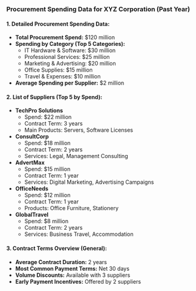 ### Procurement Spending Data for XYZ Corporation (Past Year)

#### 1. Detailed Procurement Spending Data:
- **Total Procurement Spend:** $120 million
- **Spending by Category (Top 5 Categories):**
  - IT Hardware & Software: $30 million
  - Professional Services: $25 million
  - Marketing & Advertising: $20 million
  - Office Supplies: $15 million
  - Travel & Expenses: $10 million
- **Average Spending per Supplier:** $2 million

#### 2. List of Suppliers (Top 5 by Spend):
- **TechPro Solutions**
  - Spend: $22 million
  - Contract Term: 3 years
  - Main Products: Servers, Software Licenses
- **ConsultCorp**
  - Spend: $18 million
  - Contract Term: 2 years
  - Services: Legal, Management Consulting
- **AdvertMax**
  - Spend: $15 million
  - Contract Term: 1 year
  - Services: Digital Marketing, Advertising Campaigns
- **OfficeNeeds**
  - Spend: $12 million
  - Contract Term: 1 year
  - Products: Office Furniture, Stationery
- **GlobalTravel**
  - Spend: $8 million
  - Contract Term: 2 years
  - Services: Business Travel, Accommodation

#### 3. Contract Terms Overview (General):
- **Average Contract Duration:** 2 years
- **Most Common Payment Terms:** Net 30 days
- **Volume Discounts:** Available with 3 suppliers
- **Early Payment Incentives:** Offered by 2 suppliers
